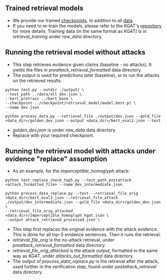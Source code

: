 ## Trained retrieval models
- We provide our trained [checkpoints](https://oc.cs.uni-saarland.de/owncloud/index.php/s/cZ5Jb5kCRkcmRnm). In addition to all [data](https://drive.google.com/drive/folders/1xbSzefjPm4Ii5WQSKX2C5wT5MydBkqcT?usp=sharing).
- If you need to re-train the models, please refer to the KGAT's [repository](https://github.com/thunlp/KernelGAT) for more details. Training data (in the same format as KGAT) is in *retrieval_training* under *raw_data* directory.

## Running the retrieval model without attacks

- This step retrieves evidence given claims (baseline - no attacks). It yields the files in *preattack_retrieval_formatted* data directory. 
- The output is used for predictions later (baseline), or to run the attacks on the retrieved results.

```
python test.py --outdir ./output/ \
--test_path ../data/all_dev.json \
--bert_pretrain ../bert_base \
--checkpoint ../checkpoint/retrieval_model/model.best.pt \
--name dev.json

python process_data.py --retrieval_file ./output/dev.json --gold_file <data_dir>/golden_dev.json --output <data_dir>/bert_eval2.json --test
```
- *golden_dev.json* is under *raw_data* data directory.
- Replace with your required checkpoint. 

## Running the retrieval model with attacks under evidence "replace" assumption
- As an example, for the *imperceptible_homoglyph* attack:
```
python test_replace_check_top5.py --test_path_postattack <attack_formatted_file> --name dev_intermediate.json

python process_data_replace.py --test --retrieval_file_orig <data_dir>/bert_eval2.json --retrieval_file_attack ./output/dev_intermediate.json --gold_file <data_dir>/golden_dev.json \
--retrieval_file_orig_attacked <data_dir>/imperceptible_homoglyph_kgat.json \
--output attack_retrieved_processed.json \
```

- This step first replaces the original evidence with the attack evidence. This is done for all top-5 evidence sentences. Then it runs the retrieval. 
- *retrieval_file_orig* is the no-attack retrieval, under *preattack_retrieval_formatted* data directory. 
- *retrieval_file_orig_attacked* is the attack output, formatted in the same way as KGAT, under *attacks_out_formatted* data directory.
- The output of *process_data_replace.py* is the retrieval after the attack, used further in the verification step, found under *postattack_retrieval* data directory.







